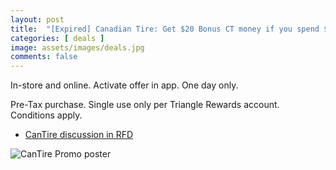 ```yaml
---
layout: post
title:  "[Expired] Canadian Tire: Get $20 Bonus CT money if you spend $100, $40 Bonus CT money if you spend $200, or $60 bonus CT money if you spend $400 on Thurs Mar 21st 2024 only"
categories: [ deals ]
image: assets/images/deals.jpg
comments: false
---
```


In-store and online.  Activate offer in app. One day only.

Pre-Tax purchase. Single use only per Triangle Rewards account. Conditions apply.

- [CanTire discussion in RFD](https://forums.redflagdeals.com/canadian-tire-early-spring-super-sale-mar-21-spend-100-get-20-bonus-ct-money-more-2682150/)

![CanTire Promo poster](https://media-triangle.canadiantire.ca/promo-content/2024/01/-6426-ctr-sag-bn-v2-herocarousel-desktop-en.png)